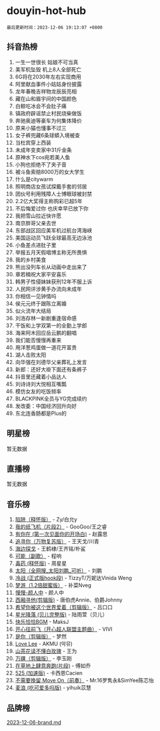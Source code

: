 # douyin-hot-hub

`最后更新时间：2023-12-06 19:13:07 +0800`

## 抖音热榜

1. 一生一世很长 姑娘不可当真
1. 美军机坠毁 机上8人全部死亡
1. 6G将在2030年左右实现商用
1. 阿里献血事件小姑姑身份披露
1. 龙年春晚吉祥物龙辰辰亮相
1. 藏在山和眉宇间的中国颜色
1. 白鲸吃冰会不会肚子痛
1. 镇政府辟谣禁止村民烧柴做饭
1. 奔驰奥迪等豪车为何集体降价
1. 原来小猫也懂事不过三
1. 女子裤兜藏6条球蟒入境被查
1. 当杜宾穿上西装
1. 未成年变卖家中31斤金条
1. 原神水下cos宛若美人鱼
1. 小狗也拒绝不了夹子音
1. 被斗鱼索赔8000万的女大学生
1. 什么是citywarm
1. 照明商店女孩试探戴手套的邻居
1. 团伙号利用残障人士博眼球被封禁
1. 2.2亿大奖得主称购彩已超5年
1. 不后悔爱过你 也庆幸早已放下你
1. 我把雪山拉近快许愿
1. 南京胖哥父亲去世
1. 东部战区回应美军机过航台湾海峡
1. 美国运动员飞跃全球最高无边泳池
1. 小鱼差点进肚子里
1. 举报五月天假唱博主称无所畏惧
1. 我的乡村美食
1. 熊出没列车长从动画中走出来了
1. 章若楠祝大家平安喜乐
1. 韩男子性侵妹妹获刑12年不服上诉
1. 人民网评涉黄手办流向未成年
1. 你相信一见钟情吗
1. 侯元元终于跟陈立离婚
1. 似火流年大结局
1. 刘浩存林一新剧重逢宿命感
1. 干饭和上学双第一的全勤上学郎
1. 海来阿木回应岳云鹏的翻唱
1. 我们能否慢慢再重来
1. 用洋葱鸡蛋做一道花开富贵
1. 湖人击败太阳
1. 向华强在刘德华父亲葬礼上发言
1. 新郎：还好大褂下面还有条裤子
1. 抖音里还藏着小品达人
1. 刘诗诗刘大悦相互嘴瓢
1. 模仿女友的吃饭频率
1. BLACKPINK全员与YG完成续约
1. 发改委：中国经济回升向好
1. 东北连香肠都是Plus的

## 明星榜

暂无数据

## 直播榜

暂无数据

## 音乐榜

1. [陷阱（释怀版）](https://sf3-cdn-tos.douyinstatic.com/obj/tos-cn-ve-2774/oE8C21LeZrzKLDFfQYgMzx4GAIHageG5IzayY7) - Zy/白允y
1. [我的纸飞机（片段2）](https://sf3-cdn-tos.douyinstatic.com/obj/tos-cn-ve-2774/oM2ZrKcg2CD5AeRB2gkeXOFB1IxAGJdZPazYHf) - GooGoo/王之睿
1. [有你在 (第一次见面你的开场白)](https://sf6-cdn-tos.douyinstatic.com/obj/tos-cn-ve-2774/oAthrQ3ClJBfI57uBoFEgNDYtNCZ0TSYQQfxQ0) - 赵露思
1. [追寻你（万物复苏版）](https://sf6-cdn-tos.douyinstatic.com/obj/tos-cn-ve-2774/oYeAZJsbjIDit9APmBg8u6uDUQnHmoCf3gbo74) - 王天戈/川青
1. [海边探戈](https://sf6-cdn-tos.douyinstatic.com/obj/tos-cn-ve-2774/os9gE0VQCGqt6VQkZDyBBYvfSDY0QFe3vVmubn) - 王鹤棣/王齐铭/朴鲨
1. [可能（副歌）](https://sf6-cdn-tos.douyinstatic.com/obj/tos-cn-ve-2774/cde1731888894259b333569393c2fb51) - 程响
1. [毒药 (释怀版)](https://sf3-cdn-tos.douyinstatic.com/obj/tos-cn-ve-2774/oYILMEAzspdZBIzy4frJNB8ZHPHWAhiwowd4Ad) - 周星星
1. [太阳（全网搜_太阳刘鹏_可听）](https://sf6-cdn-tos.douyinstatic.com/obj/tos-cn-ve-2774/ogWbyIQnlBFImVbeDocRdCIYtBHlbJXgfZMvgz) - 刘鹏
1. [冷战 (正式版hook段)](https://sf3-cdn-tos.douyinstatic.com/obj/tos-cn-ve-2774/oMuEoiBasWApEMVDgNiI8VAByNmwo5J0pyf8Yx) - TizzyT/万妮达Vinida Weng
1. [梦游（1.2倍甜蜜版）](https://sf6-cdn-tos.douyinstatic.com/obj/tos-cn-ve-2774/o4gyAUm8hwufoEABmwVIiQtHsFuGzAEEWtNMzo) - 补菜Nveg
1. [慢慢-颜人中](https://sf3-cdn-tos.douyinstatic.com/obj/tos-cn-ve-2774/ocjHNfBXdBxQNC8ZGAeoLMFTUgtBg8bkExunDC) - 颜人中
1. [西厢寻他(剪辑版)](https://sf6-cdn-tos.douyinstatic.com/obj/tos-cn-ve-2774/oUsAVfAQKlRNxEv5qxvIB8o5qmIWUcXbzJKJhw) - 唐伯虎Annie、伯爵Johnny
1. [希望你被这个世界爱着（剪辑版）](https://sf3-cdn-tos.douyinstatic.com/obj/tos-cn-ve-2774/oo4H3BfEygN7l7bQaMBOZHCQ1eI4FqtED5skQ2) - 吕口口
1. [星光降落 (贝儿完整版)](https://sf3-cdn-tos.douyinstatic.com/obj/tos-cn-ve-2774/okwB9hAwyAtsFFkFBzAX1hOOfQuIoMNs0W2Mwr) - 陆雨萱（贝儿）
1. [快乐恰恰BGM](https://sf3-cdn-tos.douyinstatic.com/obj/tos-cn-ve-2774/07b173ca7d2f40f3ba0b97ac7fa3a44a) - MaksJ
1. [开心往前飞（开心超人联盟主题曲）](https://sf3-cdn-tos.douyinstatic.com/obj/tos-cn-ve-2774/9d8fb7c82cf1421fb93a9fe925275e0a) - VIVI
1. [是你（剪辑版）](https://sf3-cdn-tos.douyinstatic.com/obj/tos-cn-ve-2774/46019dae783c4c969944217fe1cfafc4) - 梦然
1. [Love Lee](https://sf6-cdn-tos.douyinstatic.com/obj/tos-cn-ve-2774/o05GbkJGbCBTdDnMtB0fwOYgkeZp23vrWQDQBS) - AKMU (악뮤)
1. [山茶花读不懂白玫瑰](https://sf3-cdn-tos.douyinstatic.com/obj/tos-cn-ve-2774/osfn8B7DktrRHEPJgPCfDbw7QDQEkwC16BxZg9) - 王为
1. [万疆（剪辑版）](https://sf6-cdn-tos.douyinstatic.com/obj/tos-cn-ve-2774/ooG7oVgFlDTelKCjCsTTobQvbdtj1BBQXnfZd8) - 李玉刚
1. [在草地上肆意奔跑(片段)](https://sf6-cdn-tos.douyinstatic.com/obj/tos-cn-ve-2774/8831d494742f45dabdfa8adb8b817259) - 傅如乔
1. [525 (加速版)](https://sf6-cdn-tos.douyinstatic.com/obj/tos-cn-ve-2774/oIfKCtqfDyP8Vc9FpAPgWMyezT6LnDT1abRwGg) - 卡西恩Cacien
1. [不需要挽留 Move On（前奏）](https://sf6-cdn-tos.douyinstatic.com/obj/tos-cn-ve-2774/ooCBhgCCkF4nExzQL9WZSUbitfA8IsDkgQIYhe) - Mr.16罗隽永&SimYee陈芯怡
1. [麦浪 (吃可爱多吗版)](https://sf3-cdn-tos.douyinstatic.com/obj/tos-cn-ve-2774/fb2bf2aaa2854aaa8ec0fcfabbee4bd8) - yihuik苡慧

## 品牌榜

[2023-12-06-brand.md](2023-12-06-brand.md)
